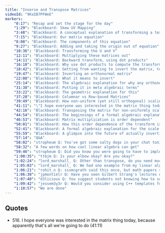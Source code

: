```yaml
---
title: "Inverse and Transpose Matrices"
videoId: "9KaIB7PFWeE"
markers:
    "0:17": "Recap and set the stage for the day"
    "1:29": "Blackboard: Skew UV Mapping"
    "3:48": "Blackboard: A conceptual explanation of transforming a texture map"
    "7:15": "Blackboard: Our matrix equation"
    "8:08": "Blackboard: The components of this equation"
    "9:27": "Blackboard: Adding and taking the origin out of equation"
    "10:36": "Blackboard: Transforming the U and V"
    "12:11": "Blackboard: Multiplying these matrices out"
    "14:11": "Blackboard: Backward transform, using dot products"
    "16:18": "Blackboard: Why use dot products to compute the transformed U and V?"
    "18:42": "Blackboard: Getting from wanting to invert the matrix, to taking the dot product shortcut"
    "19:47": "Blackboard: Inverting an orthonormal matrix"
    "22:08": "Blackboard: What it means to invert"
    "25:14": "Blackboard: The algebraic explanation for why any orthonormal matrix multiplied by its transpose (i.e. inverted) gives you the identity matrix"
    "31:38": "Blackboard: Putting it in meta algebraic terms"
    "33:22": "Blackboard: The geometric explanation for this"
    "37:28": "Blackboard: Columnar vs Row-based Matrices"
    "39:49": "Blackboard: How non-uniform (yet still orthogonal) scaling affects our matrix"
    "41:11": "\"I hope everyone was interested in the matrix thing today\" (!quote 516)"
    "42:16": "Blackboard: Transposing the matrix for non-uniformly scaled vectors, and compensating for that scaling"
    "44:54": "Blackboard: The beginnings of a formal algebraic explanation of this compensation"
    "46:53": "Blackboard: Matrix multiplication is order dependent"
    "50:01": "Blackboard: How this order dependence of the transform is captured by matrix maths"
    "52:41": "Blackboard: A formal algebraic explanation for the scale and rotation compensation"
    "55:59": "Blackboard: A glimpse into the future of actually inverting the matrix"
    "57:14": "Q&A"
    "58:02": "stropheum Q: You've got some salty dogs in your chat tonight, Casey"
    "58:32": "A few words on how cool linear algebra can get"
    "59:46": "stropheum Q: Did you know you were going to have to implement the sort of reverse mapping when you took that shortcut before? Was it a deliberate choice or just a cut corner that had to be uncut?"
    "1:00:35": "ttbjm Q: Is your elbow okay? Are you okay?"
    "1:02:24": "lord_marshall_ Q: Other than transpose, do you need much more from linear?"
    "1:05:03": "lord_marshall_ Q: We had one example from my linear algebra class in the book, that used computers. Was surprised to see it here"
    "1:06:21": "rohit_n Q: sssmcgrath said this once, but math papers should be published with C source code"
    "1:06:38": "jpmontielr Q: Have you seen Gilbert Strang's lectures on linear algebra?"
    "1:07:40": "d3licious Q: You suggest students not knowing how to solve linear algebra problems by hand?"
    "1:09:42": "jessem3y3r Q: Would you consider using C++ templates for matrices, say in 3D programming?"
    "1:10:57": "We are done"
---
```


## Quotes

* 516\. I hope everyone was interested in the matrix thing today, because apparently that's all we're going to do (41:11)
